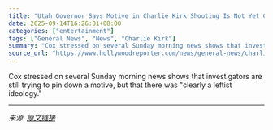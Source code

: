 ```yaml
---
title: "Utah Governor Says Motive in Charlie Kirk Shooting Is Not Yet Certain But Suspect Was on the Left"
date: 2025-09-14T16:26:01+08:00
categories: ["entertainment"]
tags: ["General News", "News", "Charlie Kirk"]
summary: "Cox stressed on several Sunday morning news shows that investigators are still trying to pin down a motive, but that there was \"clearly a leftist ideology.\""
source_url: "https://www.hollywoodreporter.com/news/general-news/charlie-kirk-shooting-utah-governor-motive-suspect-left-1236370359/"
---
```


Cox stressed on several Sunday morning news shows that investigators are still trying to pin down a motive, but that there was "clearly a leftist ideology."

---

*来源: [原文链接](https://www.hollywoodreporter.com/news/general-news/charlie-kirk-shooting-utah-governor-motive-suspect-left-1236370359/)*

